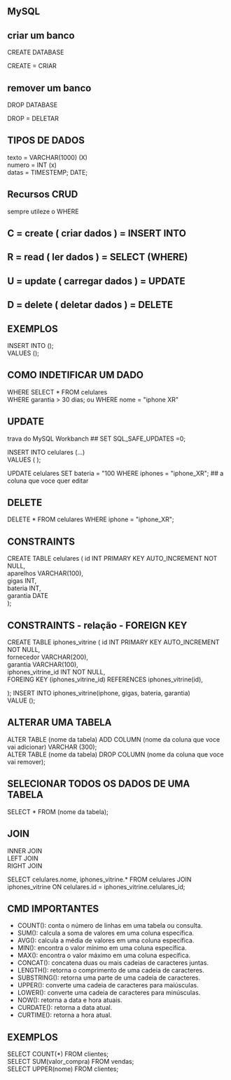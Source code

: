 ## MySQL

## criar um banco
CREATE DATABASE <br/>

CREATE = CRIAR <br/>

## remover um banco
DROP DATABASE <br/>

DROP = DELETAR <br/>

## TIPOS DE DADOS 

texto = VARCHAR(1000) (X) <br/>
numero = INT (x) <br/>
datas = TIMESTEMP; DATE;

           
## Recursos CRUD 

sempre utileze o WHERE

## C = create ( criar dados ) = INSERT INTO 
## R = read ( ler dados ) = SELECT (WHERE)
## U = update ( carregar dados ) = UPDATE
## D = delete ( deletar dados ) = DELETE

## EXEMPLOS 
INSERT INTO (); <br/>
VALUES ();

## COMO INDETIFICAR UM DADO 
 WHERE
SELECT * FROM celulares <br/>
WHERE garantia > 30 dias;
ou
WHERE nome = "iphone XR"



## UPDATE   
trava do MySQL Workbanch ## SET SQL_SAFE_UPDATES =0;

INSERT INTO celulares (...) <br/>
VALUES ( );
  
UPDATE celulares SET bateria = "100 WHERE iphones = "iphone_XR"; ## a coluna que voce quer editar 

## DELETE 

DELETE * FROM celulares WHERE iphone = "iphone_XR"; 


## CONSTRAINTS

CREATE TABLE celulares (
  id INT PRIMARY KEY AUTO_INCREMENT NOT NULL, <br/>
  aparelhos VARCHAR(100), <br/>
  gigas INT, <br/>
  bateria INT, <br/>
  garantia DATE <br/>
   );

## CONSTRAINTS - relação - FOREIGN KEY 

CREATE TABLE iphones_vitrine (
  id INT PRIMARY KEY AUTO_INCREMENT NOT NULL, <br/>
  fornecedor VARCHAR(200), <br/>
  garantia VARCHAR(100), <br/>
  iphones_vitrine_id INT NOT NULL, <br/>
  FOREING KEY (iphones_vitrine_id) REFERENCES iphones_vitrine(id),
  
  );
INSERT INTO iphones_vitrine(iphone, gigas, bateria, garantia) <br/>
VALUE ();


        
## ALTERAR UMA TABELA 

ALTER TABLE (nome da tabela) ADD COLUMN (nome da coluna que voce vai adicionar) VARCHAR (300); <br/>
ALTER TABLE (nome da tabela) DROP COLUMN (nome da coluna que voce vai remover); 

## SELECIONAR TODOS OS DADOS DE UMA TABELA
SELECT * FROM (nome da tabela);


## JOIN 

INNER JOIN  <br/>
LEFT JOIN  <br/>
RIGHT JOIN <br/>

SELECT celulares.nome, iphones_vitrine.*
FROM celulares
JOIN iphones_vitrine ON celulares.id = iphones_vitrine.celulares_id;

## CMD IMPORTANTES 

- COUNT(): conta o número de linhas em uma tabela ou consulta. 
- SUM(): calcula a soma de valores em uma coluna específica.
- AVG(): calcula a média de valores em uma coluna específica.
- MIN(): encontra o valor mínimo em uma coluna específica.
- MAX(): encontra o valor máximo em uma coluna específica.
- CONCAT(): concatena duas ou mais cadeias de caracteres juntas.
- LENGTH(): retorna o comprimento de uma cadeia de caracteres.
- SUBSTRING(): retorna uma parte de uma cadeia de caracteres.
- UPPER(): converte uma cadeia de caracteres para maiúsculas.
- LOWER(): converte uma cadeia de caracteres para minúsculas.
- NOW(): retorna a data e hora atuais.
- CURDATE(): retorna a data atual.
- CURTIME(): retorna a hora atual.
 
 ## EXEMPLOS

SELECT COUNT(*) FROM clientes; <br/>
SELECT SUM(valor_compra) FROM vendas; <br/>
SELECT UPPER(nome) FROM clientes; 














